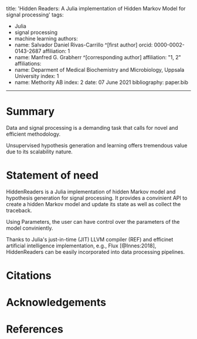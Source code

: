 title: 'Hidden Readers: A Julia implementation of Hidden Markov Model for signal processing'
tags:
  - Julia
  - signal processing
  - machine learning
authors:
  - name: Salvador Daniel Rivas-Carrillo ^[first author]
    orcid: 0000-0002-0143-2687
    affiliation: 1
  - name: Manfred G. Grabherr ^[corresponding author]
    affiliation: "1, 2"
affiliations:
 - name: Deparment of Medical Biochemistry and Microbiology, Uppsala University
   index: 1
 - name: Methority AB
   index: 2
date: 07 June 2021
bibliography: paper.bib

---

# Summary

Data and signal processing is a demanding task that calls for novel and efficient methodology. 

Unsupervised hypothesis generation and learning offers tremendous value due to its scalability nature.



# Statement of need

HiddenReaders is a Julia implementation of hidden Markov model and hypothesis generation for signal processing. It provides a convinient API to create a hidden Markov model and update its state as well as collect the traceback.

Using Parameters, the user can have control over the parameters of the model conviniently.

Thanks to Julia's just-in-time (JIT) LLVM compiler (REF) and efficinet artificial intelligence implementation, e.g., Flux [@Innes:2018], HiddenReaders can be easily incorporated into data processing pipelines. 

# Citations


# Acknowledgements


# References

